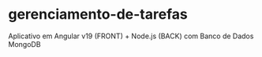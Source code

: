 # gerenciamento-de-tarefas
Aplicativo em Angular v19 (FRONT) + Node.js (BACK) com Banco de Dados MongoDB

